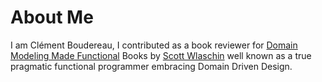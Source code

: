 # About Me

I am Clément Boudereau, I contributed as a book reviewer for [Domain Modeling Made Functional](https://www.oreilly.com/library/view/domain-modeling-made/9781680505481/f_0011.xhtml) Books by [Scott Wlaschin](https://scottwlaschin.com/) well known as a true pragmatic functional programmer embracing Domain Driven Design. 